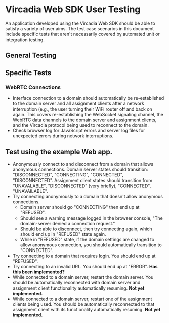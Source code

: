 # Vircadia Web SDK User Testing

An application developed using the Vircadia Web SDK should be able to satisfy a variety of user aims.
The test case scenarios in this document include specific tests that aren't necessarily covered by automated unit or
integration testing.

## General Testing

## Specific Tests

### WebRTC Connections

- Interface connection to a domain should automatically be re-established to the domain server and all assignment clients after
a network interruption (e.g., the user turning their WiFi router off and back on again.
This covers re-establishing the WebSocket signaling channel, the WebRTC data channels to the domain server and assignment clients,
and the Vircadia protocol being used to reconnect to the domain.
- Check browser log for JavaScript errors and server log files for unexpected errors during network interruptions.



## Test using the example Web app.
- Anonymously connect to and disconnect from a domain that allows anonymous connections. Domain server states should transition:
    "DISCONNECTED", "CONNECTING", "CONNECTED", "DISCONNECTED".
    Assignment client states should transition from "UNAVALABLE", "DISCONNECTED" (very briefly), "CONNECTED", "UNAVAILABLE".
- Try connecting anonymously to a domain that doesn't allow anonymous connections.
  - Domain server should go "CONNECTING" then end up at "REFUSED". 
  - Should see a warning message logged in the browser console, "The domain-server denied a connection request."
  - Should be able to disconnect, then try connecting again, which should end up in "REFUSED" state again.
  - While in "REFUSED" state, if the domain settings are changed to allow anonymous connection, you should automatically
    transition to "CONNECTED".
- Try connecting to a domain that requires login. You should end up at "REFUSED".
- Try connecting to an invalid URL. You should end up at "ERROR". __Has this been implemented?__
- While connected to a domain server, restart the domain server. You should be automatically reconnected with domain server and
  assignment client functionality automatically resuming. __Not yet implemented.__
- While connected to a domain server, restart one of the assignment clients being used. You should be automatically reconnected
  to that assignment client with its functionality automatically resuming. __Not yet implemented.__
